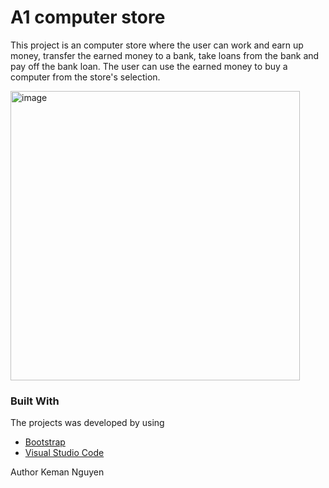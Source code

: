 # A1 computer store

This project is an computer store where the user can work and earn up money,
transfer the earned money to a bank, take loans from the bank and pay off the bank loan.
The user can use the earned money to buy a computer from the store's selection.

<img width="463" alt="image" src="https://user-images.githubusercontent.com/62680940/212686000-66535e36-274f-4b54-91c5-07ad425b6415.png">

### Built With

The projects was developed by using

- [Bootstrap](https://getbootstrap.com/)
- [Visual Studio Code](https://code.visualstudio.com/)

Author Keman Nguyen
